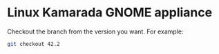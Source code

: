 Linux Kamarada GNOME appliance
============================

Checkout the branch from the version you want. For example:

```bash
git checkout 42.2
```
